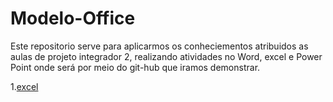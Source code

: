 # Modelo-Office

Este repositorio serve para aplicarmos os conheciementos atribuidos as aulas de projeto integrador 2, realizando atividades no Word, excel e  Power Point onde será por meio do git-hub que iramos demonstrar.

1.[excel](https://github.com/wesleykainan/Modelo-Office/blob/main/Projeto%20integrador%202.xlsx)
